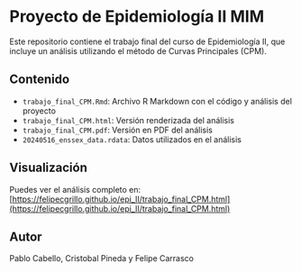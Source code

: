 # Proyecto de Epidemiología II MIM

Este repositorio contiene el trabajo final del curso de Epidemiología II, que incluye un análisis utilizando el método de Curvas Principales (CPM).

## Contenido

- `trabajo_final_CPM.Rmd`: Archivo R Markdown con el código y análisis del proyecto
- `trabajo_final_CPM.html`: Versión renderizada del análisis
- `trabajo_final_CPM.pdf`: Versión en PDF del análisis
- `20240516_enssex_data.rdata`: Datos utilizados en el análisis

## Visualización

Puedes ver el análisis completo en: [https://felipecgrillo.github.io/epi_II/trabajo_final_CPM.html](https://felipecgrillo.github.io/epi_II/trabajo_final_CPM.html)

## Autor

Pablo Cabello, Cristobal Pineda y Felipe Carrasco
